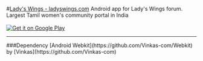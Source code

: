 #[Lady's Wings - ladyswings.com](http://ladyswings.com)
Android app for Lady's Wings forum. Largest Tamil women's community portal in India
<br /><br />
<a href="https://play.google.com/store/apps/details?id=com.ladyswings.mobile">
<img alt="Get it on Google Play" src="http://steverichey.github.io/google-play-badge-svg/img/en_get.svg" />
</a>
<hr />
###Dependency
[Android Webkit](https://github.com/Vinkas-com/Webkit) by [Vinkas](https://github.com/Vinkas-com)
